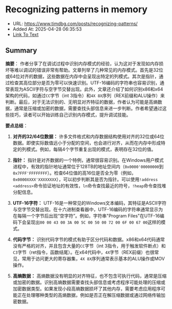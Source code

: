 # Recognizing patterns in memory
- URL: https://www.timdbg.com/posts/recognizing-patterns/
- Added At: 2025-04-28 06:35:53
- [Link To Text](2025-04-28-recognizing-patterns-in-memory_raw.md)

## Summary
**摘要**：
作者分享了在调试过程中识别内存模式的经验，认为这对于发现如内存损坏等难以调试的错误非常有帮助。文章列举了几种常见的内存模式。首先是32位或64位对齐的数据，这些数据在内存中会呈现出特定的列模式。其次是指针，通过检查其高位部分是否为零可以快速识别。UTF-16编码的字符串也容易识别，通常表现为ASCII字符与空字节交替出现。此外，文章还介绍了如何识别x86和x64架构的代码，如通过`CC`字节（int 3指令）和`4X 8X`序列（REX前缀和ALU操作）来判断。最后，对于无法识别的、无明显对齐特征的数据，作者认为可能是高熵数据，通常是压缩或加密的数据，需要查找头部信息来进一步判断。作者希望通过这些技巧，读者可以开始训练自己识别内存模式，提升调试技能。

**要点总结**：

1.  **对齐的32/64位数据：** 许多文件格式和内存数据结构使用对齐的32位或64位数据。即使实际数值远小于分配的空间，也会进行对齐，从而在内存中形成特定的列模式。例如，每隔4个字节重复出现的模式，表明存在32位的值。

2.  **指针：** 指针是对齐数据的一个特例，通常很容易识别。在Windows用户模式进程中，有效的指针地址通常位于128TB的地址空间内（`0x0000'00000000`到`0x7FFF'FFFFFFFF`）。检查64位值的高16位是否全为零（例如，`0x0000XXXX'XXXXXXXX`），可以初步判断其是否为指针。可以使用`!address <address>`命令验证地址的有效性，`ln`命令查找最近的符号，`!heap`命令查找堆分配信息。

3.  **UTF-16字符：** UTF-16是一种常见的Windows文本编码，其特征是ASCII字符与空字节交替出现。在十六进制查看器中，UTF-16编码的字符串通常显示为在每隔一个字节后出现“空字符”。例如，字符串"Program Files"在UTF-16编码下会呈现出`00 00 43 00 3A 00 5C 00 50 00 72 00 6F 00 67 00`这样的模式。

4.  **代码字节：** 识别代码字节的模式有助于区分代码和数据。x86和x64代码通常没有严格的对齐，并且包含大量的`CC`字节（int 3指令，用于触发软件断点）和`C3`字节（ret指令，函数结尾）。在x64代码中，`4X`字节（REX前缀）也很常见，常用于访问更大的寄存器集，`4X 8X`序列通常表示基本的ALU操作或MOV操作。

5.  **高熵数据：** 高熵数据没有明显的对齐特征，也不包含可执行代码，通常是压缩或加密的数据。识别高熵数据需要查找头部信息或考虑程序可能处理的压缩或加密数据类型。如果发现小段高熵数据损坏了其他内存，需要考虑应用程序可能正在处理哪种类型的高熵数据，例如是否正在解压缩数据或通过网络传输加密数据。
